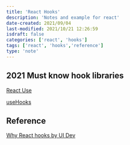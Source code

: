 ```yaml
---
title: 'React Hooks'
description: 'Notes and example for react'
date-created: 2021/09/04
last-modified: 2021/10/21 12:26:59
isdraft: false
categories: ['react', 'hooks']
tags: ['react', 'hooks','reference']
type: 'note'
---
```


## 2021 Must know hook libraries 

[React Use](https://github.com/streamich/react-use)

[useHooks](https://usehooks.com/)

## Reference

[Why React hooks by UI Dev](https://ui.dev/why-react-hooks/)
